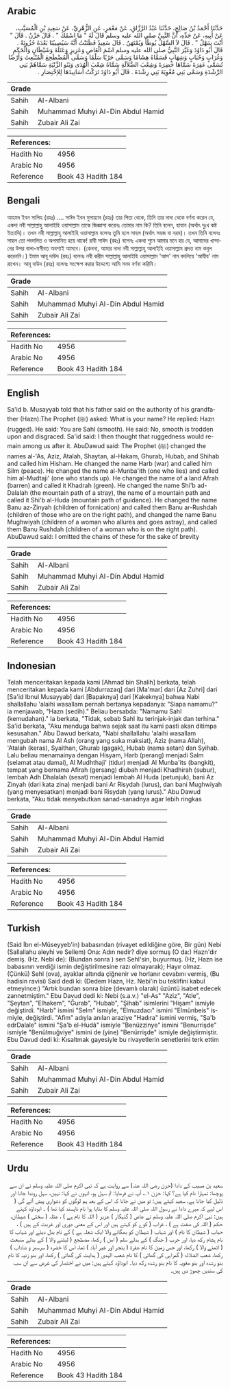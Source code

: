 ## Arabic


<div dir="rtl" lang="ar" style={{fontSize:'larger',backgroundColor:'#f8f9fa',padding:20}}>
حَدَّثَنَا أَحْمَدُ بْنُ صَالِحٍ، حَدَّثَنَا عَبْدُ الرَّزَّاقِ، عَنْ مَعْمَرٍ، عَنِ الزُّهْرِيِّ، عَنْ سَعِيدِ بْنِ الْمُسَيَّبِ، عَنْ أَبِيهِ، عَنْ جَدِّهِ، أَنَّ النَّبِيَّ صلى الله عليه وسلم قَالَ لَهُ ‏"‏ مَا اسْمُكَ ‏"‏ ‏.‏ قَالَ حَزْنٌ ‏.‏ قَالَ ‏"‏ أَنْتَ سَهْلٌ ‏"‏ ‏.‏ قَالَ لاَ السَّهْلُ يُوطَأُ وَيُمْتَهَنُ ‏.‏ قَالَ سَعِيدٌ فَظَنَنْتُ أَنَّهُ سَيُصِيبُنَا بَعْدَهُ حُزُونَةٌ ‏.‏ قَالَ أَبُو دَاوُدَ وَغَيَّرَ النَّبِيُّ صلى الله عليه وسلم اسْمَ الْعَاصِ وَعَزِيزٍ وَعَتَلَةَ وَشَيْطَانٍ وَالْحَكَمِ وَغُرَابٍ وَحُبَابٍ وَشِهَابٍ فَسَمَّاهُ هِشَامًا وَسَمَّى حَرْبًا سَلْمًا وَسَمَّى الْمُضْطَجِعَ الْمُنْبَعِثَ وَأَرْضًا تُسَمَّى عَفِرَةَ سَمَّاهَا خَضِرَةَ وَشِعْبَ الضَّلاَلَةِ سَمَّاهُ شِعْبَ الْهُدَى وَبَنُو الزِّنْيَةِ سَمَّاهُمْ بَنِي الرِّشْدَةِ وَسَمَّى بَنِي مُغْوِيَةَ بَنِي رِشْدَةَ ‏.‏ قَالَ أَبُو دَاوُدَ تَرَكْتُ أَسَانِيدَهَا لِلاِخْتِصَارِ ‏.‏
</div>
<div style={{backgroundColor:'#f8f9fa',padding:20, marginBottom: 10}}><table> <thead> <tr> <th>Grade</th> <th></th> </tr> </thead> <tbody> <tr><td>Sahih</td><td>Al-Albani</td></tr><tr><td>Sahih</td><td>Muhammad Muhyi Al-Din Abdul Hamid</td></tr><tr><td>Sahih</td><td>Zubair Ali Zai</td></tr></tbody></table><table> <thead> <tr> <th>References:</th> <th></th> </tr> </thead> <tbody><tr><td>Hadith No</td><td>4956</td></tr><tr><td>Arabic No</td><td>4956</td></tr><tr><td>Reference</td><td>Book 43 Hadith 184</td></tr></tbody></table></div>

## Bengali


<div dir="ltr" lang="bn" style={{fontSize:'larger',backgroundColor:'#f8f9fa',padding:20}}>
আহমদ ইবন সালিহ (রহঃ) .... সাঈদ ইবন মুসায়্যাব (রহঃ) তার পিতা থেকে, তিনি তার দাদা থেকে বর্ণনা করেন যে, একদা নবী সাল্লাল্লাহু আলাইহি ওয়াসাল্লাম তাকে জিজ্ঞাসা করেনঃ তোমার নাম কি? তিনি বলেন, হাযান (অর্থাৎ দুঃখ কষ্ট ইত্যাদি)। তখন নবী সাল্লাল্লাহু আলাইহি ওয়াসাল্লাম বলেনঃ তুমি হলে সাহল (অর্থাৎ সহজ বা নরম)। তখন তিনি বলেনঃ সাহল তো পদদলিত ও অপমানিত হয়ে থাকে! রাবী সাঈদ (রহঃ) বলেনঃ একথা শুনে আমার মনে হয় যে, আমাদের খান্দানের উপর বালা-মসীবত অবশ্যই আসবে। (কেননা, আমার দাদা নবী সাল্লাল্লাহু আলাইহি ওয়াসাল্লাম প্রদত্ত নাম কবূল করেননি।) ইমাম আবূ দাউদ (রহঃ) বলেনঃ নবী করীম সাল্লাল্লাহু আলাইহি ওয়াসাল্লাম 'আস' নাম বদলিয়ে 'আযীয' নাম রাখেন। আবূ দাউদ (রহঃ) বলেনঃ সংক্ষেপ করার উদ্দেশ্যে আমি সনদ বর্ণনা করিনি।
</div>
<div style={{backgroundColor:'#f8f9fa',padding:20, marginBottom: 10}}><table> <thead> <tr> <th>Grade</th> <th></th> </tr> </thead> <tbody> <tr><td>Sahih</td><td>Al-Albani</td></tr><tr><td>Sahih</td><td>Muhammad Muhyi Al-Din Abdul Hamid</td></tr><tr><td>Sahih</td><td>Zubair Ali Zai</td></tr></tbody></table><table> <thead> <tr> <th>References:</th> <th></th> </tr> </thead> <tbody><tr><td>Hadith No</td><td>4956</td></tr><tr><td>Arabic No</td><td>4956</td></tr><tr><td>Reference</td><td>Book 43 Hadith 184</td></tr></tbody></table></div>

## English


<div dir="ltr" lang="en" style={{fontSize:'larger',backgroundColor:'#f8f9fa',padding:20}}>
Sa'id b. Musayyab told that his father said on the authority of his grandfather (Hazn):The Prophet (ﷺ) asked: What is your name? He replied: Hazn (rugged). He said: You are Sahl (smooth). He said: No, smooth is trodden upon and disgraced. Sa'id said: I then thought that ruggedness would remain among us after it. AbuDawud said: The Prophet (ﷺ) changed the names al-'As, Aziz, Atalah, Shaytan, al-Hakam, Ghurab, Hubab, and Shihab and called him Hisham. He changed the name Harb (war) and called him Silm (peace). He changed the name al-Munba'ith (one who lies) and called him al-Mudtaji' (one who stands up). He changed the name of a land Afrah (barren) and called it Khadrah (green). He changed the name Shi'b ad-Dalalah (the mountain path of a stray), the name of a mountain path and called it Shi'b al-Huda (mountain path of guidance). He changed the name Banu az-Zinyah (children of fornication) and called them Banu ar-Rushdah (children of those who are on the right path), and changed the name Banu Mughwiyah (children of a woman who allures and goes astray), and called them Banu Rushdah (children of a woman who is on the right path). AbuDawud said: I omitted the chains of these for the sake of brevity
</div>
<div style={{backgroundColor:'#f8f9fa',padding:20, marginBottom: 10}}><table> <thead> <tr> <th>Grade</th> <th></th> </tr> </thead> <tbody> <tr><td>Sahih</td><td>Al-Albani</td></tr><tr><td>Sahih</td><td>Muhammad Muhyi Al-Din Abdul Hamid</td></tr><tr><td>Sahih</td><td>Zubair Ali Zai</td></tr></tbody></table><table> <thead> <tr> <th>References:</th> <th></th> </tr> </thead> <tbody><tr><td>Hadith No</td><td>4956</td></tr><tr><td>Arabic No</td><td>4956</td></tr><tr><td>Reference</td><td>Book 43 Hadith 184</td></tr></tbody></table></div>

## Indonesian


<div dir="ltr" lang="id" style={{fontSize:'larger',backgroundColor:'#f8f9fa',padding:20}}>
Telah menceritakan kepada kami [Ahmad bin Shalih] berkata, telah menceritakan kepada kami [Abdurrazaq] dari [Ma'mar] dari [Az Zuhri] dari [Sa'id Ibnul Musayyab] dari [Bapaknya] dari [Kakeknya] bahwa Nabi shallallahu 'alaihi wasallam pernah bertanya kepadanya: "Siapa namamu?" ia menjawab, "Hazn (sedih)." Beliau bersabda: "Namamu Sahl (kemudahan)." Ia berkata, "Tidak, sebab Sahl itu terinjak-injak dan terhina." Sa'id berkata, "Aku menduga bahwa sejak saat itu kami pasti akan ditimpa kesusahan." Abu Dawud berkata, "Nabi shallallahu 'alaihi wasallam mengubah nama Al Ash (orang yang suka maksiat), Aziz (nama Allah), 'Atalah (keras), Syaithan, Ghurab (gagak), Hubab (nama setan) dan Syihab. Lalu beliau menamainya dengan Hisyam, Harb (perang) menjadi Salm (selamat atau damai), Al Mudhthaji' (tidur) menjadi Al Munba'its (bangkit), tempat yang bernama Afirah (gersang) diubah menjadi Khadhirah (subur), lembah Adh Dhalalah (sesat) menjadi lembah Al Huda (petunjuk), bani Az Zinyah (dari kata zina) menjadi bani Ar Risydah (lurus), dan bani Mughwiyah (yang menyesatkan) menjadi bani Risydah (yang lurus)." Abu Dawud berkata, "Aku tidak menyebutkan sanad-sanadnya agar lebih ringkas
</div>
<div style={{backgroundColor:'#f8f9fa',padding:20, marginBottom: 10}}><table> <thead> <tr> <th>Grade</th> <th></th> </tr> </thead> <tbody> <tr><td>Sahih</td><td>Al-Albani</td></tr><tr><td>Sahih</td><td>Muhammad Muhyi Al-Din Abdul Hamid</td></tr><tr><td>Sahih</td><td>Zubair Ali Zai</td></tr></tbody></table><table> <thead> <tr> <th>References:</th> <th></th> </tr> </thead> <tbody><tr><td>Hadith No</td><td>4956</td></tr><tr><td>Arabic No</td><td>4956</td></tr><tr><td>Reference</td><td>Book 43 Hadith 184</td></tr></tbody></table></div>

## Turkish


<div dir="ltr" lang="tr" style={{fontSize:'larger',backgroundColor:'#f8f9fa',padding:20}}>
(Said İbn el-Müseyyeb'in) babasından (rivayet edildiğine göre, Bir gün) Nebi (Sallallahu aleyhi ve Sellem) Ona: Adın nedir? diye sormuş (O da:) Hazn'dır demiş. (Hz. Nebi de): (Bundan sonra ) sen Sehl'sin, buyurmuş. (Hz, Hazn ise babasının verdiği ismin değiştirilmesine razı olmayarak); Hayır olmaz. (Çünkü) Sehl (ova), ayaklar altında çiğnenir ve horlanır cevabını vermiş, (Bu hadisin ravisi) Said dedi ki: (Dedem Hazn, Hz. Nebi'in bu teklifini kabul etmeyince:) "Artık bundan sonra bize (devamlı olarak) üzüntü isabet edecek zannetmiştim." Ebu Davud dedi ki: Nebi (s.a.v.) "el-As" "Aziz", "Atle", "Şeytan", "Elhakem", "Ğurab", "Hubab", "Şihab" isimlerini "Hişam" ismiyle değiştirdi. "Harb" ismini "Selm" ismiyle, "Elmuzdacı" ismini "Elmünbeis" is­miyle, değiştirdi. "Afim" adıyla anılan araziye "Hadıra" ismini vermiş, "Şa'b edrDalale" ismini "Şa'b el-Hudâ" ismiyle "Benüzzinye" ismini "Benurrişde" ismiyle "Benülmuğviye" ismini de (yine) "Benürrişde" is­miyle değiştirmiştir. Ebu Davud dedi ki: Kısaltmak gayesiyle bu rivayetlerin senetlerini terk ettim
</div>
<div style={{backgroundColor:'#f8f9fa',padding:20, marginBottom: 10}}><table> <thead> <tr> <th>Grade</th> <th></th> </tr> </thead> <tbody> <tr><td>Sahih</td><td>Al-Albani</td></tr><tr><td>Sahih</td><td>Muhammad Muhyi Al-Din Abdul Hamid</td></tr><tr><td>Sahih</td><td>Zubair Ali Zai</td></tr></tbody></table><table> <thead> <tr> <th>References:</th> <th></th> </tr> </thead> <tbody><tr><td>Hadith No</td><td>4956</td></tr><tr><td>Arabic No</td><td>4956</td></tr><tr><td>Reference</td><td>Book 43 Hadith 184</td></tr></tbody></table></div>

## Urdu


<div dir="rtl" lang="ur" style={{fontSize:'larger',backgroundColor:'#f8f9fa',padding:20}}>
سعید بن مسیب کے دادا (حزن رضی اللہ عنہ) سے روایت ہے کہ نبی اکرم صلی اللہ علیہ وسلم نے ان سے پوچھا: تمہارا نام کیا ہے؟ کہا: حزن ۱؎ آپ نے فرمایا: تم سہل ہو، انہوں نے کہا: نہیں، سہل روندا جانا اور ذلیل کیا جانا ہے، سعید کہتے ہیں: تو میں نے جانا کہ اس کے بعد ہم لوگوں کو دشواری پیش آئے گی ( اس لیے کہ میرے دادا نے رسول اللہ صلی اللہ علیہ وسلم کا بتایا ہوا نام ناپسند کیا تھا ) ۔ ابوداؤد کہتے ہیں: نبی اکرم صلی اللہ علیہ وسلم نے عاص ( گنہگار ) عزیز ( اللہ کا نام ہے ) ، عتلہ ( سختی ) شیطان، حکم ( اللہ کی صفت ہے ) ، غراب ( کوے کو کہتے ہیں اور اس کے معنی دوری اور غربت کے ہیں ) ، حباب ( شیطان کا نام ) اور شہاب ( شیطان کو بھگانے والا ایک شعلہ ہے ) کے نام بدل دیئے اور شہاب کا نام ہشام رکھ دیا، اور حرب ( جنگ ) کے بدلے سلم ( امن ) رکھا، مضطجع ( لیٹنے والا ) کے بدلے منبعث ( اٹھنے والا ) رکھا، اور جس زمین کا نام عفرۃ ( بنجر اور غیر آباد ) تھا، اس کا خضرہ ( سرسبز و شاداب ) رکھا، شعب الضلالۃ ( گمراہی کی گھاٹی ) کا نام شعب الہدی ( ہدایت کی گھاٹی ) رکھا، اور بنو زنیہ کا نام بنو رشدہ اور بنو مغویہ کا نام بنو رشدہ رکھ دیا۔ ابوداؤد کہتے ہیں: میں نے اختصار کی غرض سے ان سب کی سندیں چھوڑ دی ہیں۔
</div>
<div style={{backgroundColor:'#f8f9fa',padding:20, marginBottom: 10}}><table> <thead> <tr> <th>Grade</th> <th></th> </tr> </thead> <tbody> <tr><td>Sahih</td><td>Al-Albani</td></tr><tr><td>Sahih</td><td>Muhammad Muhyi Al-Din Abdul Hamid</td></tr><tr><td>Sahih</td><td>Zubair Ali Zai</td></tr></tbody></table><table> <thead> <tr> <th>References:</th> <th></th> </tr> </thead> <tbody><tr><td>Hadith No</td><td>4956</td></tr><tr><td>Arabic No</td><td>4956</td></tr><tr><td>Reference</td><td>Book 43 Hadith 184</td></tr></tbody></table></div>